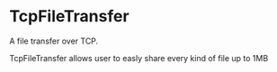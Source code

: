 # TcpFileTransfer
A file transfer over TCP. 

TcpFileTransfer allows user to easly share every kind of file up to 1MB
